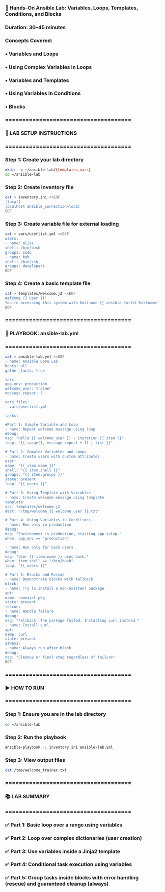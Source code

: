 
### 🧪 Hands-On Ansible Lab: Variables, Loops, Templates, Conditions, and Blocks
### Duration: 30–45 minutes
### Concepts Covered:
### • Variables and Loops
### • Using Complex Variables in Loops
### • Variables and Templates
### • Using Variables in Conditions
### • Blocks

### =====================================
### 🧰 LAB SETUP INSTRUCTIONS
### =====================================

### Step 1: Create your lab directory
```bash
mkdir -p ~/ansible-lab/{templates,vars}
cd ~/ansible-lab
```
### Step 2: Create inventory file
```bash
cat > inventory.ini <<EOF
[local]
localhost ansible_connection=local
EOF
```
### Step 3: Create variable file for external loading
```bash
cat > vars/userlist.yml <<EOF
users:
- name: alice
shell: /bin/bash
groups: sudo
- name: bob
shell: /bin/zsh
groups: developers
EOF
```

### Step 4: Create a basic template file
```bash
cat > templates/welcome.j2 <<EOF
Welcome {{ user }}!
You're accessing this system with hostname {{ ansible_facts['hostname'] }}.
EOF
```

### =====================================
### 📄 PLAYBOOK: ansible-lab.yml
### =====================================
```bash
cat > ansible-lab.yml <<EOF
- name: Ansible Core Lab
hosts: all
gather_facts: true

vars:
app_env: production
welcome_user: trainer
message_repeat: 3

vars_files:
- vars/userlist.yml

tasks:

#Part 1: Simple Variable and Loop 
- name: Repeat welcome message using loop
debug:
msg: "Hello {{ welcome_user }} - iteration {{ item }}"
loop: "{{ range(1, message_repeat + 1) | list }}"

# Part 2: Complex Variables and Loops 
- name: Create users with custom attributes
user:
name: "{{ item.name }}"
shell: "{{ item.shell }}"
groups: "{{ item.groups }}"
state: present
loop: "{{ users }}"

# Part 3: Using Template with Variables 
- name: Create welcome message using template
template:
src: templates/welcome.j2
dest: "/tmp/welcome_{{ welcome_user }}.txt"

# Part 4: Using Variables in Conditions 
- name: Run only in production
debug:
msg: "Environment is production, starting app setup."
when: app_env == "production"

- name: Run only for bash users
debug:
msg: "User {{ item.name }} uses bash."
when: item.shell == "/bin/bash"
loop: "{{ users }}"

# Part 5: Blocks and Rescue 
- name: Demonstrate blocks with fallback
block:
- name: Try to install a non-existent package
apt:
name: nonexist-pkg
state: present
rescue:
- name: Handle failure
debug:
msg: "Fallback: The package failed. Installing curl instead."
- name: Install curl
apt:
name: curl
state: present
always:
- name: Always run after block
debug:
msg: "Cleanup or final step regardless of failure"
EOF
```

### =====================================
### ▶️ HOW TO RUN
### =====================================
### Step 1: Ensure you are in the lab directory
```bash
cd ~/ansible-lab
```

### Step 2: Run the playbook
```bash
ansible-playbook -i inventory.ini ansible-lab.yml
```

### Step 3: View output files
```bash
cat /tmp/welcome_trainer.txt
```

### =====================================
### 📚 LAB SUMMARY
### =====================================
### ✅ Part 1: Basic loop over a range using variables
### ✅ Part 2: Loop over complex dictionaries (user creation)
### ✅ Part 3: Use variables inside a Jinja2 template
### ✅ Part 4: Conditional task execution using variables
### ✅ Part 5: Group tasks inside blocks with error handling (rescue) and guaranteed cleanup (always)


